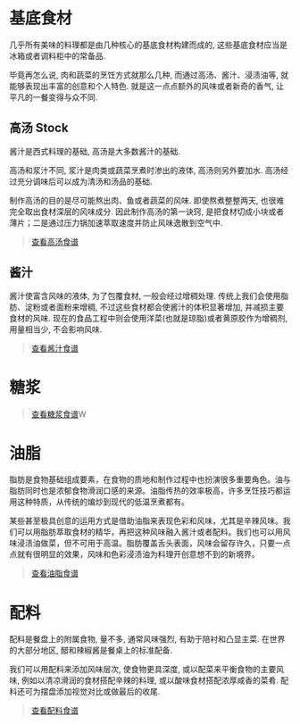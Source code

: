 # 基底食材

几乎所有美味的料理都是由几种核心的基底食材构建而成的, 这些基底食材应当是冰箱或者调料柜中的常备品.

毕竟再怎么说, 肉和蔬菜的烹饪方式就那么几种, 而通过高汤、酱汁、浸渍油等, 就能够表现出丰富的创意和个人特色. 就是这一点点额外的风味或者新奇的香气, 让平凡的一餐变得与众不同.

## 高汤 Stock

酱汁是西式料理的基础, 高汤是大多数酱汁的基础.

高汤和浆汁不同, 浆汁是肉类或蔬菜烹煮时渗出的液体, 高汤则另外要加水. 高汤经过充分调味后可以成为清汤和汤品的基础.

制作高汤的目的是尽可能熬出肉、鱼或者蔬菜的风味. 即使熬煮整整两天, 也很难完全取出食材深层的风味成分. 因此制作高汤的第一诀窍, 是把食材切成小块或者薄片；二是通过压力锅加速萃取速度并防止风味逸散到空气中.

> [查看高汤食谱](./stock/)

## 酱汁

酱汁使富含风味的液体, 为了包覆食材, 一般会经过增稠处理. 传统上我们会使用脂肪、淀粉或者面粉来增稠, 不过这些食材都会使酱汁的体积显著增加, 并减损主要食材的风味. 现在的食品工程中则会使用洋菜(也就是琼脂)或者黄原胶作为增稠剂, 用量相当少, 不会影响风味.

> [查看酱汁食谱](./sauce/)

# 糖浆

> [查看糖浆食谱](./syrup/)W

# 油脂

脂肪是食物基础组成要素，在食物的质地和制作过程中也扮演很多重要角色。油与脂肪同时也是浓郁食物滑润口感的来源。油脂传热的效率极高，许多烹饪技巧都运用这种特质，从传统的煸炒到现代的低温烹煮都有。

某些甚至极具创意的运用方式是借助油脂来表现色彩和风味，尤其是辛辣风味。我们可以用脂肪萃取食材的精华，再把这种风味融入酱汁或者配料。我们也可以用风味浸渍油做菜，但不可用于高温。脂肪覆盖舌头表面，风味会留存许久，只要一点点就有很明显的效果，风味和色彩浸渍油为料理开创意想不到的新境界。

> [查看油脂食谱](./fat/)

# 配料

配料是餐盘上的附属食物, 量不多, 通常风味强烈, 有助于陪衬和凸显主菜. 在世界的大部分地区, 醋和辣椒酱是餐桌上的标准配备.

我们可以用配料来添加风味层次, 使食物更具深度, 或以配菜来平衡食物的主要风味, 例如以清凉滑润的食材搭配辛辣的料理, 或以酸味食材搭配浓厚咸香的菜肴. 配料还可为摆盘添加视觉对比或做最后的收尾.

> [查看配料食谱](./condiment/)

